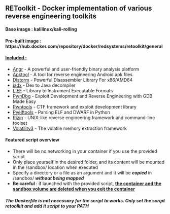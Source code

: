 <h2>REToolkit - Docker implementation of various reverse engineering toolkits</h2>
<h4>Base image : kalilinux/kali-rolling</h4>
<h4>Pre-built image : https://hub.docker.com/repository/docker/redsystems/retoolkit/general</h4>
<h4><u>Included :</u></h4>
<ul>
  <li><a href=https://github.com/angr/angr>Angr</a> - A powerful and user-friendly binary analysis platform</li>
  <li><a href=https://github.com/iBotPeaches/Apktool>Apktool</a> - A tool for reverse engineering Android apk files</li>
  <li><a href=https://github.com/gdabah/distorm>Distorm</a> - Powerful Disassembler Library For x86/AMD64</li>
  <li><a href=https://github.com/skylot/jadx>jadx</a> - Dex to Java decompiler</a></li>
  <li><a href=https://github.com/lief-project/LIEF>LIEF</a> - Library to Instrument Executable Formats</li>
  <li><a href=https://github.com/pwndbg/pwndbg>PwnDbg</a> - Exploit Development and Reverse Engineering with GDB Made Easy</li>
  <li><a href=https://github.com/Gallopsled/pwntools>Pwntools</a> - CTF framework and exploit development library</li>
  <li><a href=https://github.com/eliben/pyelftools>Pyelftools</a> - Parsing ELF and DWARF in Python</li>
  <li><a href=https://github.com/rizinorg/rizin>Rizin</a> - UNIX-like reverse engineering framework and command-line toolset</li>
  <li><a href=https://github.com/volatilityfoundation/volatility3>Volatility3</a> - The volatile memory extraction framework</li>
</ul>
<h4>Featured script overview</h4>
<ul>
  <li>There will be no networking in your container if you use the provided script</li>
  <li>Only place yourself in the desired folder, and its content will be mounted in the /sandbox/ location when executed</li>
  <li>Specify a directory or a file as an argument and it will be <strong><em>copied</em></strong> in /sandbox/ <strong><em>without being mapped</em></strong></li>
  <li><strong>Be careful</strong> : if launched with the provided script, <strong><u>the container and the sandbox volume are deleted when you exit the container</u></strong></li>
</ul>

  <h5>The Dockerfile is not necessary for the script to works. Only set the script retoolkit and add it script to your PATH</h5>
